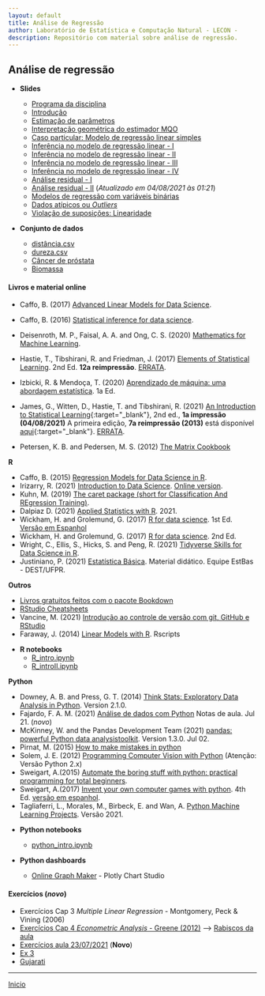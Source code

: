 ```yaml
---
layout: default
title: Análise de Regressão
author: Laboratório de Estatística e Computação Natural - LECON -
description: Repositório com material sobre análise de regressão.
---
```



## Análise de regressão

* **Slides**
  - [Programa da disciplina](https://bit.ly/3jy4Rr1)
  - [Introdução](https://bit.ly/2U66DqM)
  - [Estimação de parâmetros](https://bit.ly/3CnTTwR)
  - [Interpretação geométrica do estimador MQO](https://bit.ly/3fCLn39)
  - [Caso particular: Modelo de regressão linear simples](https://bit.ly/3lKkq1s)
  - [Inferência no modelo de regressão linear - I](https://bit.ly/3yJspzL)
  - [Inferência no modelo de regressão linear - II](https://bit.ly/3CpYXke)
  - [Inferência no modelo de regressão linear - III](https://bit.ly/3jBSTg7)
  - [Inferência no modelo de regressão linear - IV](https://bit.ly/2VGT0Pi)
  - [Análise residual - I](https://bit.ly/3yvmZbb)
  - [Análise residual - II](https://bit.ly/3jss8dU) (*Atualizado em 04/08/2021 às 01:21*)
  - [Modelos de regressão com variáveis binárias](https://bit.ly/3jFR9Cz)
  - [Dados atípicos ou _Outliers_](https://bit.ly/3AxzjIF)
  - [Violação de suposições: Linearidade](https://bit.ly/3jviHfA)


* **Conjunto de dados**
  - [distância.csv](https://bit.ly/3iuUMfi)
  - [dureza.csv](https://bit.ly/3AkmzVB)
  - [Câncer de próstata](https://bit.ly/3jvuGrD)
  - [Biomassa](https://bit.ly/3xtpmdu)


#### Livros e material online

  - Caffo, B. (2017) [Advanced Linear Models for Data Science](https://bit.ly/3gIfHKT).
  - Caffo, B. (2016) [Statistical inference for data science](https://bit.ly/3qsjgbv).
  - Deisenroth, M. P., Faisal, A. A. and Ong, C. S. (2020) [Mathematics for Machine Learning](https://bit.ly/3gUa1vZ).
  - Hastie, T., Tibshirani, R. and Friedman, J. (2017) [Elements of Statistical Learning](https://stanford.io/3gPor0n). 2nd Ed. **12a reimpressão**. [ERRATA](https://stanford.io/3wIpcPD).
  - Izbicki, R. & Mendoça, T. (2020) [Aprendizado de máquina: uma abordagem estatística](https://bit.ly/3zHVcFJ). 1a Ed.
  - James, G., Witten, D., Hastie, T. and Tibshirani, R. (2021) [An Introduction to Statistical Learning](https://stanford.io/3jTwET3){:target="_blank"}, 2nd ed., **1a impressão (04/08/2021)** A primeira edição, **7a reimpressão (2013)** está disponível [aqui](https://bit.ly/3qjFmwz){:target="_blank"}. [ERRATA](https://www.statlearning.com/errata-first-edition).
  

  
  - Petersen, K. B. and Pedersen, M. S. (2012) [The Matrix Cookbook](http://www2.imm.dtu.dk/pubdb/edoc/imm3274.pdf)
  
**R**
  - Caffo, B. (2015) [Regression Models for Data Science in R](https://bit.ly/35FkZAz).
  - Irizarry, R. (2021) [Introduction to Data Science](https://bit.ly/2SRBJBK). [Online version](https://bit.ly/3zEySwF).
  -  Kuhn, M. (2019) [The caret package (short for Classification And REgression Training)](http://topepo.github.io/caret/).
  - Dalpiaz D. (2021) [Applied Statistics with R](https://daviddalpiaz.github.io/appliedstats/applied_statistics.pdf). 2021.
  -  Wickham, H. and Grolemund, G. (2017) [R for data science](https://r4ds.had.co.nz/). 1st Ed. [Versão em Espanhol](https://es.r4ds.hadley.nz/)
  -  Wickham, H. and Grolemund, G. (2017) [R for data science](https://r4ds.hadley.nz/). 2nd Ed.
  -  Wright, C., Ellis, S., Hicks, S. and Peng, R. (2021) [Tidyverse Skills for Data Science in R](https://bit.ly/3qhUDht).
  - Justiniano, P. (2021) [Estatística Básica](http://www.leg.ufpr.br/~paulojus/estbas/). Material didático. Equipe EstBas - DEST/UFPR.
  
  **Outros**
  - [Livros gratuitos feitos com o pacote Bookdown](https://bookdown.org/)
  - [RStudio Cheatsheets](https://www.rstudio.com/resources/cheatsheets/)
  - Vancine, M. (2021) [Introdução ao controle de versão com git, GitHub e RStudio](https://mauriciovancine.github.io/pt/short-course/short-course-git-github-rstudio/)
  - Faraway, J. (2014) [Linear Models with R](https://julianfaraway.github.io/faraway/LMR/). Rscripts

* **R notebooks**
  - [R_intro.ipynb](https://bit.ly/2VEoXaB)
  - [R_introII.ipynb](https://bit.ly/3CBfzG2)

**Python**
  - Downey, A. B. and Press, G. T. (2014) [Think Stats: Exploratory Data Analysis in Python](https://bit.ly/3qhbeSH). Version 2.1.0.
  - Fajardo, F. A. M. (2021) [Análise de dados com Python](https://bit.ly/3xzvf9D) Notas de aula. Jul 21. (*novo*)
  - McKinney, W. and the Pandas Development Team (2021) [pandas: powerful Python data analysistoolkit](https://bit.ly/2Ty6A6V). Version 1.3.0. Jul 02.
  - Pirnat, M. (2015) [How to make mistakes in python](https://bit.ly/3BncZ5J)
  - Solem, J. E. (2012) [Programming Computer Vision with Python](https://bit.ly/3lkrOk8)  (Atenção: Versão Python 2.x)
  - Sweigart, A.(2015) [Automate the boring stuff with python: practical programming for total beginners](https://bit.ly/3wSPVrW).
  - Sweigart, A.(2017) [Invent your own computer games with python](https://bit.ly/3xU5yRx). 4th Ed. [versão em espanhol](https://bit.ly/3xRrRqQ).
  - Tagliaferri, L., Morales, M., Birbeck, E. and Wan, A. [Python Machine Learning Projects](https://bit.ly/3yyNyfS). Versão 2021.

   
* **Python notebooks**
  - [python_intro.ipynb](https://bit.ly/3jxh8fj)

* **Python dashboards**
  - [Online Graph Maker](https://bit.ly/3fl6RBG) - Plotly Chart Studio


#### Exercícios (*novo*)
  - Exercícios Cap 3 *Multiple Linear Regression* - Montgomery, Peck & Vining (2006)
  - [Exercícios Cap 4 *Econometric Analysis* - Greene (2012)](https://bit.ly/36LbX5r) --> [Rabiscos da aula](https://bit.ly/3kDgQFN) 
  - [Exercícios aula 23/07/2021](https://bit.ly/3zGOcYX) (**Novo**)
  - [Ex 3](https://bit.ly/3xUckXl)
  - [Gujarati](https://bit.ly/3rFQzs4)
  
  
  ***
  [Inicio](https://bit.ly/3jviHfA)
  

